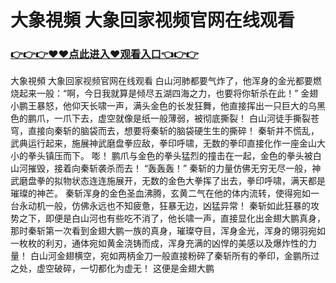 # 大象視頻 大象回家视频官网在线观看

### <a href="https://github.com/xinfue/dunp/issues/2">👉👉👉♥♥点此进入♥观看入口👈👉👉</a>

大象視頻 大象回家视频官网在线观看
白山河肺都要气炸了，他浑身的金光都要燃烧起来一般：“啊，今日我就算是倾尽五湖四海之力，也要将你斩杀在此！”
    金翅小鹏王暴怒，他仰天长啸一声，满头金色的长发狂舞，他直接挥出一只巨大的乌黑色的鹏爪，一爪下去，虚空就像是纸一般薄弱，被彻底撕裂！
    白山河徒手撕裂苍穹，直接向秦斩的脑袋而去，想要将秦斩的脑袋硬生生的撕碎！
    秦斩并不慌乱，武典运行起来，施展神武磨盘拳应敌，拳印呼啸，无数的拳印直接化作一座金山大小的拳头镇压而下。
    嘭！
    鹏爪与金色的拳头猛烈的撞击在一起，金色的拳头被白山河摧毁，接着向秦斩袭杀而去！
    “轰轰轰！”
    秦斩的力量仿佛无穷无尽一般，神武磨盘拳的拟物状态连连施展开，无数的金色大拳挥了出去，拳印呼啸，满天都是璀璨的神芒。
    秦斩浑身的金色圣血沸腾，玄黄二气在他的体内流转，使得宛如一台永动机一般，仿佛永远也不知疲惫，狂暴无边，凶猛异常！
    秦斩如此狂暴的攻势之下，即便是白山河也有些吃不消了，他长啸一声，直接显化出金翅大鹏真身，
    那时秦斩第一次看到金翅大鹏一族的真身，璀璨夺目，浑身金光，浑身的翎羽宛如一枚枚的利刃，通体宛如黄金浇铸而成，浑身充满的凶悍的美感以及爆炸性的力量！
    白山河金翅横空，宛如两柄金刀一般直接粉碎了秦斩所有的拳印，金鹏所过之处，虚空破碎，一切都化为虚无！
    这便是金翅大鹏
